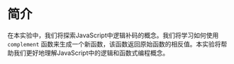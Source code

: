 # 简介

在本实验中，我们将探索JavaScript中逻辑补码的概念。我们将学习如何使用 `complement` 函数来生成一个新函数，该函数返回原始函数的相反值。本实验将帮助我们更好地理解JavaScript中的逻辑和函数式编程概念。
